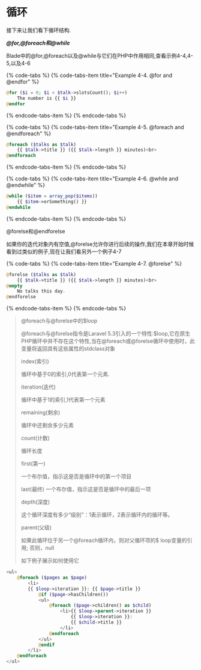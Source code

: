 # 循环

接下来让我们看下循环结构.

_**@for,@foreach和@while**_

Blade中的@for,@foreach以及@while与它们在PHP中作用相同,查看示例4-4,4-5,以及4-6

{% code-tabs %}
{% code-tabs-item title="Example 4-4. @for and @endfor" %}
```php
@for ($i = 0; $i < $talk->slotsCount(); $i++) 
    The number is {{ $i }}
@endfor
```
{% endcode-tabs-item %}
{% endcode-tabs %}

{% code-tabs %}
{% code-tabs-item title="Example 4-5. @foreach and @endforeach" %}
```php
@foreach ($talks as $talk)
    {{ $talk->title }} ({{ $talk->length }} minutes)<br>
@endforeach
```
{% endcode-tabs-item %}
{% endcode-tabs %}

{% code-tabs %}
{% code-tabs-item title="Example 4-6. @while and @endwhile" %}
```php
@while ($item = array_pop($items)) 
    {{ $item->orSomething() }}
@endwhile
```
{% endcode-tabs-item %}
{% endcode-tabs %}

@forelse和@endforelse

如果你的迭代对象内有空值,@forelse允许你进行后续的操作,我们在本章开始时候看到过类似的例子,现在让我们看另外一个例子4-7

{% code-tabs %}
{% code-tabs-item title="Example 4-7. @forelse" %}
```php
@forelse ($talks as $talk)
    {{ $talk->title }} ({{ $talk->length }} minutes)<br>
@empty
    No talks this day.
@endforelse
```
{% endcode-tabs-item %}
{% endcode-tabs %}

> @foreach与@forelse中的$loop
>
> @foreach与@forelse指令是Laravel 5.3引入的一个特性:$loop,它在原生PHP循环中并不存在这个特性,当在@foreach或@forelse循环中使用时，此变量将返回具有这些属性的stdclass对象
>
> index\(索引\)
>
> 循环中基于0的索引,0代表第一个元素.
>
> iteration\(迭代\)
>
> 循环中基于1的索引,1代表第一个元素
>
> remaining\(剩余\)
>
> 循环中还剩余多少元素
>
> count\(计数\)
>
> 循环长度
>
> first\(第一\) 
>
> 一个布尔值，指示这是否是循环中的第一个项目 
>
> last\(最终\) 一个布尔值，指示这是否是循环中的最后一项
>
> depth\(深度\)
>
>  这个循环深度有多少“级别”：1表示循环，2表示循环内的循环等。 
>
> parent\(父级\) 
>
> 如果此循环位于另一个@foreach循环内，则对父循环项的$ loop变量的引用; 否则，null
>
> 如下例子展示如何使用它

```php
<ul>
    @foreach ($pages as $page)
        <li>
        {{ $loop->iteration }}: {{ $page->title }} 
            @if ($page->hasChildren())
            <ul>
                @foreach ($page->children() as $child)
                    <li>{{ $loop->parent->iteration }}
                        {{ $loop->iteration }}:
                        {{ $child->title }}
                    </li>
                @endforeach
            </ul>
            @endif
        </li>
    @endforeach
</ul>
```

